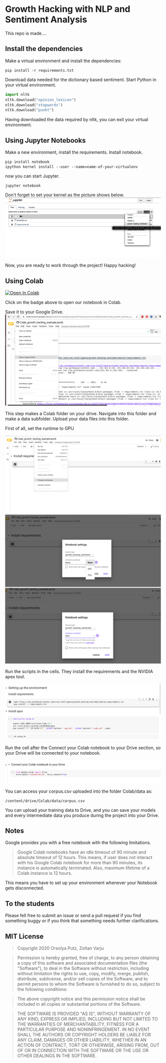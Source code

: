 # Growth Hacking with NLP and Sentiment Analysis
This repo is made....

## Install the dependencies
Make a virtual environment and install the dependencies:
```shell script
pip install -r requirements.txt
```
Download data needed for the dictionary based sentiment.
Start Python in your virtual environment.
```Python
import nltk
nltk.download("opinion_lexicon")
nltk.download("stopwords")
nltk.download("punkt")
```
Having downloaded the data required by nltk, you can exit
your virtual environment.

## Using Jupyter Notebooks
Make a new environment, install the requirements.
Install notebook.
```shell script
pip install notebook
ipython kernel install --user --name=name-of-your-virtualenv
```
now you can start Jupyter.
```shell script
jupyter notebook
```
Don't forget to set your kernel as the picture shows
below.
![A picture showing how to set your kernel in Jupyter Notebooks](imgs/notebook.png "How to kernel")

Now, you are ready to work through the project! Happy hacking!

## Using Colab
[![Open In Colab](https://colab.research.google.com/assets/colab-badge.svg)](https://colab.research.google.com/github/crow-intelligence/growth-hacking-sentiment/blob/master/Colab_growth_hacking_example.ipynb)

Click on the badge above to open our notebook in Colab.

Save it to your Google Drive. 
![Save2drive](imgs/save2drive.png "How to save")

This step makes a Colab folder on your drive. Navigate
into this folder and make a data subfolder. Upload your
data files into this folder. 

First of all, set the runtime to GPU

![Colab01](imgs/colab01.png "How to GPU")
![Colab02](imgs/colab02.png "How to GPU 2")
![Colab03](imgs/colab03.png "How to GPU3")

Run the scripts in the cells. They install the requirements
and the NVIDIA apex tool.

![install](imgs/install.png "How to install")

Run the cell after the Connect your Colab notebook to your Drive
section, so your Drive will be connected to your notebook.

![Drive](imgs/connect.png "How to connect")

You can access your corpus.csv uploaded into the folder
 Colab/data as:
 ```shell script
/content/drive/Colab/data/corpus.csv
```

You can upload your training data to Drive, and you
can save your models and every intermediate data you
produce during the project into your Drive.

## Notes

Google provides you with a free notebook with the following
limitations.
>Google Colab notebooks have an idle timeout of 90 minute
> and absolute timeout of 12 hours. This means, if user does
>not interact with his Google Colab notebook for more than
>90 minutes, its instance is automatically terminated. Also,
>maximum lifetime of a Colab instance is 12 hours.

This means you have to set up your environment whenever
your Notebook gets disconnected.

## To the students

Please fell free to submit an issue or send a pull request
if you find something buggy or if you think that something
needs further clarifications.

## MIT License
> Copyright 2020 Orsolya Putz, Zoltan Varju

> Permission is hereby granted, free of charge, to any person obtaining a
 copy of this software and associated documentation files (the "Software"), to deal in the Software without restriction, including without limitation the rights to use, copy, modify, merge, publish, distribute, sublicense, and/or sell copies of the Software, and to permit persons to whom the Software is furnished to do so, subject to the following conditions:

> The above copyright notice and this permission notice shall be included in
 all copies or substantial portions of the Software.

> THE SOFTWARE IS PROVIDED "AS IS", WITHOUT WARRANTY OF ANY KIND, EXPRESS OR
 IMPLIED, INCLUDING BUT NOT LIMITED TO THE WARRANTIES OF MERCHANTABILITY, FITNESS FOR A PARTICULAR PURPOSE AND NONINFRINGEMENT. IN NO EVENT SHALL THE AUTHORS OR COPYRIGHT HOLDERS BE LIABLE FOR ANY CLAIM, DAMAGES OR OTHER LIABILITY, WHETHER IN AN ACTION OF CONTRACT, TORT OR OTHERWISE, ARISING FROM, OUT OF OR IN CONNECTION WITH THE SOFTWARE OR THE USE OR OTHER DEALINGS IN THE SOFTWARE.

